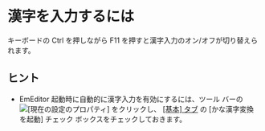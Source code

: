 # 漢字を入力するには

キーボードの Ctrl を押しながら F11 を押すと漢字入力のオン/オフが切り替えられます。

## ヒント

- EmEditor 起動時に自動的に漢字入力を有効にするには、ツール バーの
![[現在の設定のプロパティ]](../../images/properties..png) をクリックし、 [\[基本\] タブ](../../dlg/properties/general/index) の \[かな漢字変換を起動\] チェック ボックスをチェックしておきます。
